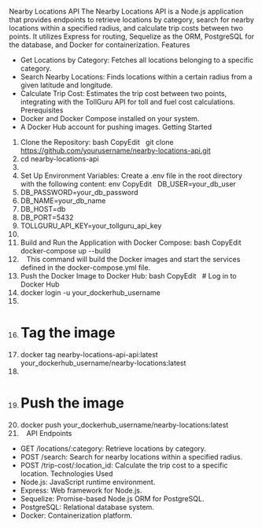 Nearby Locations API
The Nearby Locations API is a Node.js application that provides endpoints to retrieve locations by category, search for nearby locations within a specified radius, and calculate trip costs between two points. It utilizes Express for routing, Sequelize as the ORM, PostgreSQL for the database, and Docker for containerization.
Features
* Get Locations by Category: Fetches all locations belonging to a specific category.
* Search Nearby Locations: Finds locations within a certain radius from a given latitude and longitude.
* Calculate Trip Cost: Estimates the trip cost between two points, integrating with the TollGuru API for toll and fuel cost calculations.
Prerequisites
* Docker and Docker Compose installed on your system.
* A Docker Hub account for pushing images.
Getting Started
1. Clone the Repository: bash CopyEdit   git clone https://github.com/yourusername/nearby-locations-api.git
2. cd nearby-locations-api
3.   
4. Set Up Environment Variables: Create a .env file in the root directory with the following content: env CopyEdit   DB_USER=your_db_user
5. DB_PASSWORD=your_db_password
6. DB_NAME=your_db_name
7. DB_HOST=db
8. DB_PORT=5432
9. TOLLGURU_API_KEY=your_tollguru_api_key
10.   
11. Build and Run the Application with Docker Compose: bash CopyEdit   docker-compose up --build
12.    This command will build the Docker images and start the services defined in the docker-compose.yml file.
13. Push the Docker Image to Docker Hub: bash CopyEdit   # Log in to Docker Hub
14. docker login -u your_dockerhub_username
15. 
16. # Tag the image
17. docker tag nearby-locations-api-api:latest your_dockerhub_username/nearby-locations:latest
18. 
19. # Push the image
20. docker push your_dockerhub_username/nearby-locations:latest
21.   
API Endpoints
* GET /locations/:category: Retrieve locations by category.
* POST /search: Search for nearby locations within a specified radius.
* POST /trip-cost/:location_id: Calculate the trip cost to a specific location.
Technologies Used
* Node.js: JavaScript runtime environment.
* Express: Web framework for Node.js.
* Sequelize: Promise-based Node.js ORM for PostgreSQL.
* PostgreSQL: Relational database system.
* Docker: Containerization platform.
